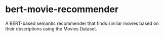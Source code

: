 # bert-movie-recommender
A BERT-based semantic recommender that finds similar movies based on their descriptions using the Movies Dataset.
